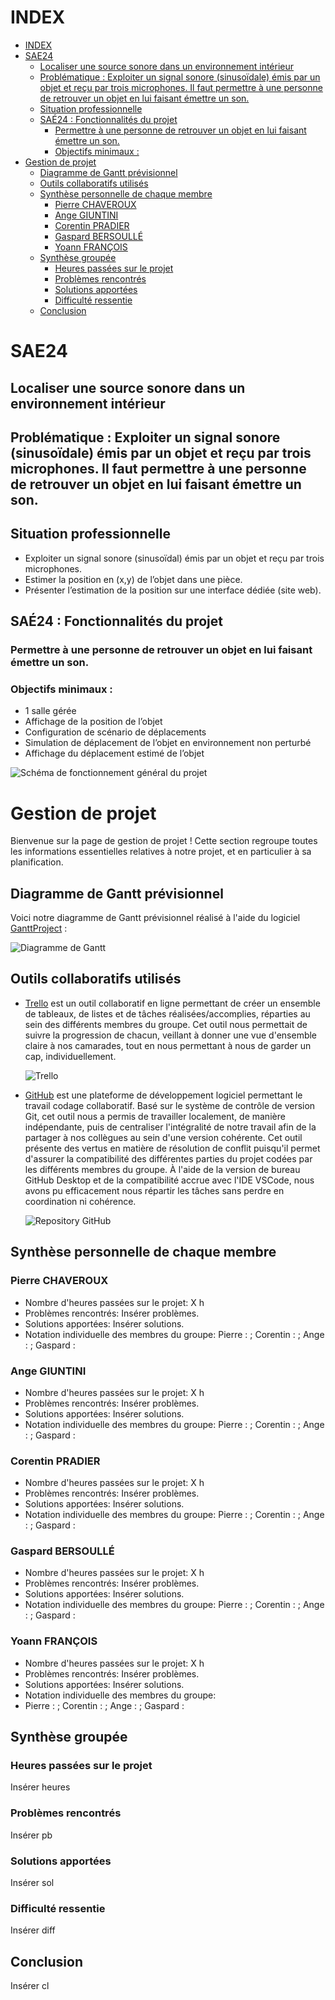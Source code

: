 # INDEX
- [INDEX](#index)
- [SAE24](#sae24)
  - [Localiser une source sonore dans un environnement intérieur](#localiser-une-source-sonore-dans-un-environnement-intérieur)
  - [Problématique : Exploiter un signal sonore (sinusoïdale) émis par un objet et reçu par trois microphones. Il faut permettre à une personne de retrouver un objet en lui faisant émettre un son.](#problématique--exploiter-un-signal-sonore-sinusoïdale-émis-par-un-objet-et-reçu-par-trois-microphones-il-faut-permettre-à-une-personne-de-retrouver-un-objet-en-lui-faisant-émettre-un-son)
  - [Situation professionnelle](#situation-professionnelle)
  - [SAÉ24 : Fonctionnalités du projet](#saé24--fonctionnalités-du-projet)
    - [Permettre à une personne de retrouver un objet en lui faisant émettre un son.](#permettre-à-une-personne-de-retrouver-un-objet-en-lui-faisant-émettre-un-son)
    - [Objectifs minimaux :](#objectifs-minimaux-)
- [Gestion de projet](#gestion-de-projet)
  - [Diagramme de Gantt prévisionnel](#diagramme-de-gantt-prévisionnel)
  - [Outils collaboratifs utilisés](#outils-collaboratifs-utilisés)
  - [Synthèse personnelle de chaque membre](#synthèse-personnelle-de-chaque-membre)
    - [Pierre CHAVEROUX](#pierre-chaveroux)
    - [Ange GIUNTINI](#ange-giuntini)
    - [Corentin PRADIER](#corentin-pradier)
    - [Gaspard BERSOULLÉ](#gaspard-bersoullé)
    - [Yoann FRANÇOIS](#yoann-françois)
  - [Synthèse groupée](#synthèse-groupée)
    - [Heures passées sur le projet](#heures-passées-sur-le-projet)
    - [Problèmes rencontrés](#problèmes-rencontrés)
    - [Solutions apportées](#solutions-apportées)
    - [Difficulté ressentie](#difficulté-ressentie)
  - [Conclusion](#conclusion)


# SAE24
## Localiser une source sonore dans un environnement intérieur

## Problématique : Exploiter un signal sonore (sinusoïdale) émis par un objet et reçu par trois microphones. Il faut permettre à une personne de retrouver un objet en lui faisant émettre un son. 

## Situation professionnelle
   * Exploiter un signal sonore (sinusoïdal) émis par un objet et reçu par trois microphones.
   * Estimer la position en (x,y) de l’objet dans une pièce.
   * Présenter l’estimation de la position sur une interface dédiée (site web).

## SAÉ24 : Fonctionnalités du projet
   ### Permettre à une personne de retrouver un objet en lui faisant émettre un son.
   ### Objectifs minimaux :
   * 1 salle gérée
   * Affichage de la position de l’objet
   * Configuration de scénario de déplacements
   * Simulation de déplacement de l’objet en environnement non perturbé
   * Affichage du déplacement estimé de l’objet

![Schéma de fonctionnement général du projet](./img/sfonctionnement.png)

# Gestion de projet

Bienvenue sur la page de gestion de projet ! Cette section regroupe toutes les informations essentielles relatives à notre projet, et en particulier à sa planification.

## Diagramme de Gantt prévisionnel
Voici notre diagramme de Gantt prévisionnel réalisé à l'aide du logiciel [GanttProject](https://ganttproject.fr.softonic.com/telecharger) :

![Diagramme de Gantt](./img/Gantt_prev.png)

## Outils collaboratifs utilisés
- [Trello](https://trello.com/b/KKSacOWL/gestion-projet) est un outil collaboratif en ligne permettant de créer un ensemble de tableaux, de listes et de tâches réalisées/accomplies, réparties au sein des différents membres du groupe. Cet outil nous permettait de suivre la progression de chacun, veillant à donner une vue d'ensemble claire à nos camarades, tout en nous permettant à nous de garder un cap, individuellement.

    ![Trello](./img/trello.PNG)

- [GitHub](https://github.com/) est une plateforme de développement logiciel permettant le travail codage collaboratif. Basé sur le système de contrôle de version Git, cet outil nous a permis de travailler localement, de manière indépendante, puis de centraliser l'intégralité de notre travail afin de la partager à nos collègues au sein d'une version cohérente. Cet outil présente des vertus en matière de résolution de conflit puisqu'il permet d'assurer la compatibilité des différentes parties du projet codées par les différents membres du groupe. À l'aide de la version de bureau GitHub Desktop et de la compatibilité accrue avec l'IDE VSCode, nous avons pu efficacement nous répartir les tâches sans perdre en coordination ni cohérence.

    ![Repository GitHub](./img/github1.png)

## Synthèse personnelle de chaque membre

### Pierre CHAVEROUX
- Nombre d'heures passées sur le projet: X h
- Problèmes rencontrés: Insérer problèmes.
- Solutions apportées: Insérer solutions.
- Notation individuelle des membres du groupe: Pierre : ; Corentin : ; Ange : ; Gaspard :

### Ange GIUNTINI
- Nombre d'heures passées sur le projet: X h
- Problèmes rencontrés: Insérer problèmes.
- Solutions apportées: Insérer solutions.
- Notation individuelle des membres du groupe: Pierre : ; Corentin : ; Ange : ; Gaspard :

### Corentin PRADIER
- Nombre d'heures passées sur le projet: X h
- Problèmes rencontrés: Insérer problèmes.
- Solutions apportées: Insérer solutions.
- Notation individuelle des membres du groupe: Pierre : ; Corentin : ; Ange : ; Gaspard :

### Gaspard BERSOULLÉ
- Nombre d'heures passées sur le projet: X h
- Problèmes rencontrés: Insérer problèmes.
- Solutions apportées: Insérer solutions.
- Notation individuelle des membres du groupe: Pierre : ; Corentin : ; Ange : ; Gaspard :

### Yoann FRANÇOIS
- Nombre d'heures passées sur le projet: X h
- Problèmes rencontrés: Insérer problèmes.
- Solutions apportées: Insérer solutions.
- Notation individuelle des membres du groupe: 
- Pierre : ; Corentin : ; Ange : ; Gaspard :

## Synthèse groupée

### Heures passées sur le projet
Insérer heures

### Problèmes rencontrés
Insérer pb

### Solutions apportées
Insérer sol

### Difficulté ressentie
Insérer diff

## Conclusion
Insérer cl
